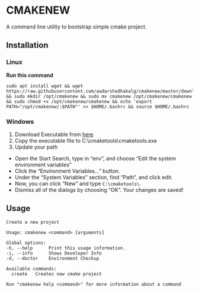 # CMAKENEW
A command line utility to bootstrap simple cmake project.

## Installation

### Linux

**Run this command**

```
sudo apt install wget && wget https://raw.githubusercontent.com/aadarshadhakalg/cmakenew/master/downloads/linux/cmakenew && sudo mkdir /opt/cmakenew && sudo mv cmakenew /opt/cmakenew/cmakenew && sudo chmod +x /opt/cmakenew/cmakenew && echo 'export PATH="/opt/cmakenew/:$PATH"' >> $HOME/.bashrc && source $HOME/.bashrc

```

### Windows

1. Download Executable from [here](https://raw.githubusercontent.com/aadarshadhakalg/cmakenew/master/downloads/windows/cmakenew.exe)
2. Copy the executable file to C:\cmaketools\cmaketools.exe
3. Update your path
  - Open the Start Search, type in “env”, and choose “Edit the system environment variables”
  - Click the “Environment Variables…” button.
  - Under the “System Variables” section, find “Path”, and click edit.
  - Now, you can click “New” and type ```C:\cmaketools\```. 
  - Dismiss all of the dialogs by choosing “OK”. Your changes are saved!  

## Usage
```
Create a new project

Usage: cmakenew <command> [arguments]

Global options:
-h, --help      Print this usage information.
-i, --info      Shows Developer Info
-d, --doctor    Environment Checkup

Available commands:
  create   Creates new cmake project

Run "cmakenew help <command>" for more information about a command
```

